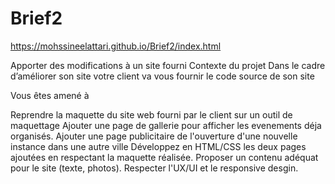 # Brief2
https://mohssineelattari.github.io/Brief2/index.html

Apporter des modifications à un site fourni 
Contexte du projet
Dans le cadre d’améliorer son site votre client va vous fournir le code source de son site

Vous êtes amené à

Reprendre la maquette du site web fourni par le client sur un outil de maquettage
Ajouter une page de gallerie pour afficher les evenements déja organisés.
Ajouter une page publicitaire de l'ouverture d'une nouvelle instance dans une autre ville
Développez en HTML/CSS les deux pages ajoutées en respectant la maquette réalisée.
Proposer un contenu adéquat pour le site (texte, photos).
Respecter l'UX/UI et le responsive desgin.

